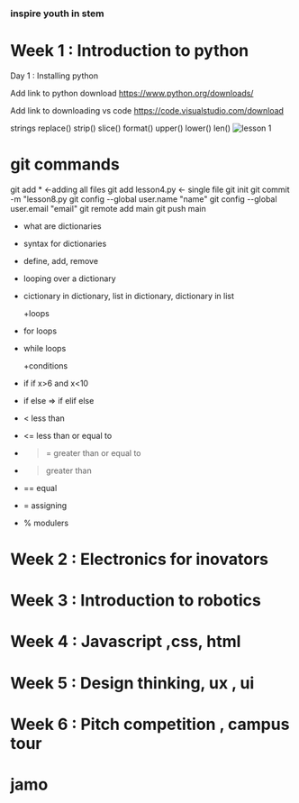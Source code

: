 ### inspire youth in stem

# Week 1 : Introduction to python
Day 1 : Installing python

Add link to python download
https://www.python.org/downloads/


Add link to downloading vs code
https://code.visualstudio.com/download


strings
      replace()
      strip()
      slice()
      format()
      upper()
      lower()
      len()
![lesson 1](./images/lesson1.PMG)


# git commands
git add * <-adding all files
git add lesson4.py <- single file
git init
git commit -m "lesson8.py
git config --global user.name "name"
git config --global user.email "email"
git remote add main
git push main



+ what are dictionaries
+ syntax for dictionaries
+ define, add, remove
+ looping over a dictionary
+ cictionary in dictionary, list in dictionary, dictionary in list


     +loops
+ for loops
+ while loops

     +conditions
+ if       if x>6  and x<10 
+ if else => if
             elif 
             else


+ <  less than
+ <= less than or equal to
+ >= greater than or equal to
+ > greater than 
+ == equal 
+ = assigning
+ % modulers
             

# Week 2 : Electronics for inovators

# Week 3 : Introduction to robotics

# Week 4 : Javascript ,css, html

# Week 5 : Design thinking, ux , ui

# Week 6 : Pitch competition , campus tour


      

# jamo
